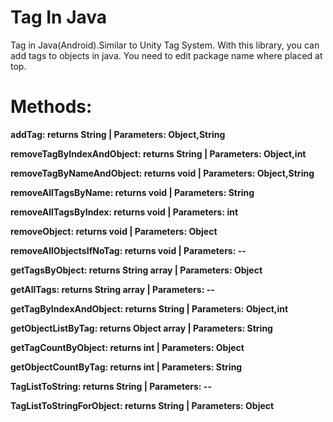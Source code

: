 # Tag In Java
Tag in Java(Android).Similar to Unity Tag System. With this library, you can add tags to objects in java. You need to edit package name where placed at top.

# Methods:

**addTag: returns String | Parameters: Object,String**

**removeTagByIndexAndObject: returns String | Parameters: Object,int**

**removeTagByNameAndObject: returns void | Parameters: Object,String**

**removeAllTagsByName: returns void | Parameters: String**

**removeAllTagsByIndex: returns void | Parameters: int**

**removeObject: returns void | Parameters: Object**

**removeAllObjectsIfNoTag: returns void | Parameters: --**

**getTagsByObject: returns String array | Parameters: Object**

**getAllTags: returns String array | Parameters: --**

**getTagByIndexAndObject: returns String | Parameters: Object,int**

**getObjectListByTag: returns Object array | Parameters: String**

**getTagCountByObject: returns int | Parameters: Object**

**getObjectCountByTag: returns int | Parameters: String**

**TagListToString: returns String | Parameters: --**

**TagListToStringForObject: returns String | Parameters: Object**

